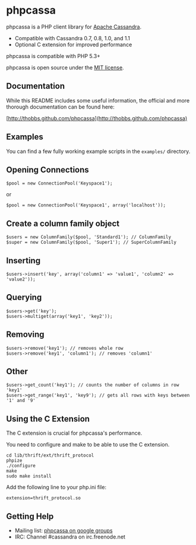 phpcassa
========
phpcassa is a PHP client library for [Apache Cassandra](http://cassandra.apache.org).

* Compatible with Cassandra 0.7, 0.8, 1.0, and 1.1
* Optional C extension for improved performance

phpcassa is compatible with PHP 5.3+

phpcassa is open source under the [MIT license](http://www.opensource.org/licenses/mit-license.php).

Documentation
-------------

While this README includes some useful information, the official and more
thorough documentation can be found here:

[http://thobbs.github.com/phpcassa](http://thobbs.github.com/phpcassa)


Examples
--------
You can find a few fully working example scripts in the `examples/` directory.

Opening Connections
-------------------

    $pool = new ConnectionPool('Keyspace1');

or

    $pool = new ConnectionPool('Keyspace1', array('localhost'));

Create a column family object
-----------------------------

    $users = new ColumnFamily($pool, 'Standard1'); // ColumnFamily
    $super = new ColumnFamily($pool, 'Super1'); // SuperColumnFamily

Inserting
---------

    $users->insert('key', array('column1' => 'value1', 'column2' => 'value2'));

Querying
--------

    $users->get('key'); 
    $users->multiget(array('key1', 'key2'));

Removing
--------

    $users->remove('key1'); // removes whole row
    $users->remove('key1', 'column1'); // removes 'column1'

Other
-----

    $users->get_count('key1'); // counts the number of columns in row 'key1'
    $users->get_range('key1', 'key9'); // gets all rows with keys between '1' and '9'

Using the C Extension
---------------------

The C extension is crucial for phpcassa's performance.

You need to configure and make to be able to use the C extension.

    cd lib/thrift/ext/thrift_protocol
    phpize
    ./configure
    make
    sudo make install

Add the following line to your php.ini file:

    extension=thrift_protocol.so

Getting Help
------------

* Mailing list: [phpcassa on google groups](http://groups.google.com/group/phpcassa)
* IRC: Channel #cassandra on irc.freenode.net
